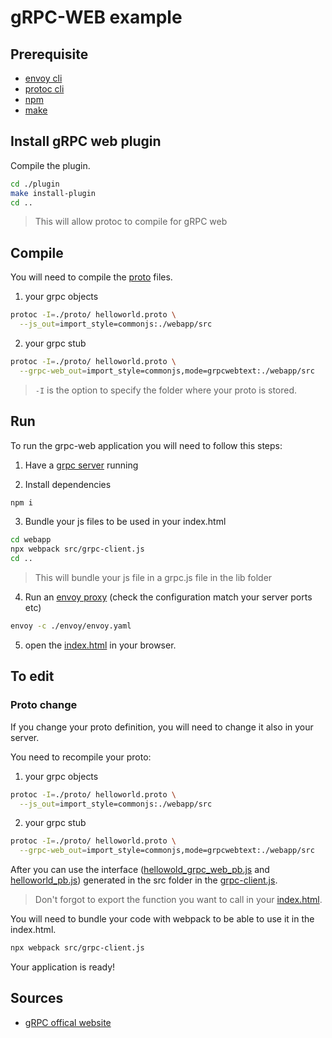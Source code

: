 # gRPC-WEB example

## Prerequisite

- [envoy cli](https://www.envoyproxy.io/docs/envoy/latest/start/install)
- [protoc cli](https://github.com/protocolbuffers/protobuf)
- [npm](https://docs.npmjs.com/cli/v7/configuring-npm/install)
- [make](https://www.w3schools.in/cplusplus/install)

## Install gRPC web plugin

Compile the plugin.

```sh
cd ./plugin
make install-plugin
cd ..
```
> This will allow protoc to compile for gRPC web

## Compile

You will need to compile the [proto](./proto/) files.

1) your grpc objects
```sh
protoc -I=./proto/ helloworld.proto \
  --js_out=import_style=commonjs:./webapp/src
```

2) your grpc stub
```sh
protoc -I=./proto/ helloworld.proto \
  --grpc-web_out=import_style=commonjs,mode=grpcwebtext:./webapp/src
```

> `-I` is the option to specify the folder where your proto is stored.

## Run

To run the grpc-web application you will need to follow this steps:

1) Have a [grpc server](../java/src//main/java/ch/heigvd/java/server/HelloWorldServer.java) running

2) Install dependencies
```sh
npm i
```

3) Bundle your js files to be used in your index.html
```sh
cd webapp
npx webpack src/grpc-client.js
cd ..
```

> This will bundle your js file in a grpc.js file in the lib folder

4) Run an [envoy proxy](./envoy/envoy.yaml) (check the configuration match your server ports etc)
```sh
envoy -c ./envoy/envoy.yaml
```

5) open the [index.html](./webapp/index.html) in your browser.

## To edit

### Proto change

If you change your proto definition, you will need to change it also in your server.

You need to recompile your proto:
1) your grpc objects
```sh
protoc -I=./proto/ helloworld.proto \
  --js_out=import_style=commonjs:./webapp/src
```

2) your grpc stub
```sh
protoc -I=./proto/ helloworld.proto \
  --grpc-web_out=import_style=commonjs,mode=grpcwebtext:./webapp/src
```

After you can use the interface ([hellowold_grpc_web_pb.js](./webapp/src/helloworld_grpc_web_pb.js) and [helloworld_pb.js](./webapp/src/helloworld_pb.js)) generated in the src folder in the [grpc-client.js](./webapp/src/grpc-client.js).
> Don't forgot to export the function you want to call in your [index.html](./webapp/index.html).

You will need to bundle your code with webpack to be able to use it in the index.html.

```sh
npx webpack src/grpc-client.js
```

Your application is ready!

## Sources

- [gRPC offical website](https://grpc.io/docs/platforms/web/quickstart/)